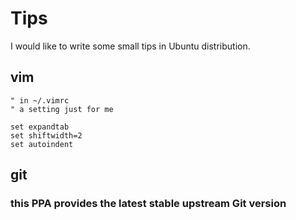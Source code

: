 # Tips
I would like to write some small tips in Ubuntu distribution.

## vim

```vimrc
" in ~/.vimrc
" a setting just for me

set expandtab
set shiftwidth=2
set autoindent
```

## git

### this PPA provides the latest stable upstream Git version
